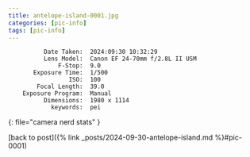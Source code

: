 ```yaml
---
title: antelope-island-0001.jpg
categories: [pic-info]
tags: [pic-info]
---
```


```text
          Date Taken:  2024:09:30 10:32:29
          Lens Model:  Canon EF 24-70mm f/2.8L II USM
              F-Stop:  9.0
       Exposure Time:  1/500
                 ISO:  100
        Focal Length:  39.0
    Exposure Program:  Manual
          Dimensions:  1980 x 1114
            keywords:  pei
```
{: file="camera nerd stats" }

[back to post]({% link _posts/2024-09-30-antelope-island.md %}#pic-0001)
